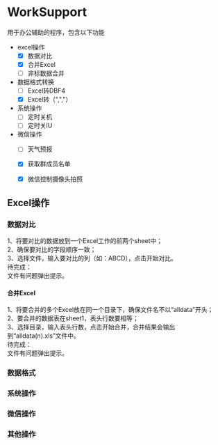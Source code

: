 # WorkSupport
用于办公辅助的程序，包含以下功能

- excel操作
  - [x] 数据对比
  - [x] 合并Excel
  - [ ] 非标数据合并

- 数据格式转换
  - [ ] Excel转DBF4
  - [x] Excel转（",","）
  
- 系统操作
  - [ ] 定时关机
  - [ ] 定时关IU
 
- 微信操作
  - [ ] 天气预报
  - [x] 获取群成员名单
  - [x] 微信控制摄像头拍照


## Excel操作
### 数据对比
1、将要对比的数据放到一个Excel工作的前两个sheet中；  
2、确保要对比的字段顺序一致；  
3、选择文件，输入要对比的列（如：ABCD），点击开始对比。  
待完成：  
文件有问题弹出提示。

#### 合并Excel
1、将要合并的多个Excel放在同一个目录下，确保文件名不以“alldata”开头；  
2、要合并的数据表在sheet1，表头行数要相等；  
3、选择目录，输入表头行数，点击开始合并，合并结果会输出到“alldata(n).xls”文件中。   
待完成：  
文件有问题弹出提示。

### 数据格式

### 系统操作

### 微信操作
### 其他操作
